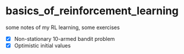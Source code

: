 # basics_of_reinforcement_learning
some notes of my RL learning, some exercises

- [x] Non-stationary 10-armed bandit problem
- [x] Optimistic initial values
